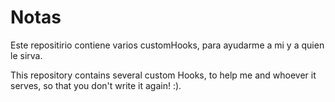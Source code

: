 # Notas

Este repositirio contiene varios customHooks, para ayudarme a mi y a quien le sirva. 


This repository contains several custom Hooks, to help me and whoever it serves, so that you don't write it again! :).

